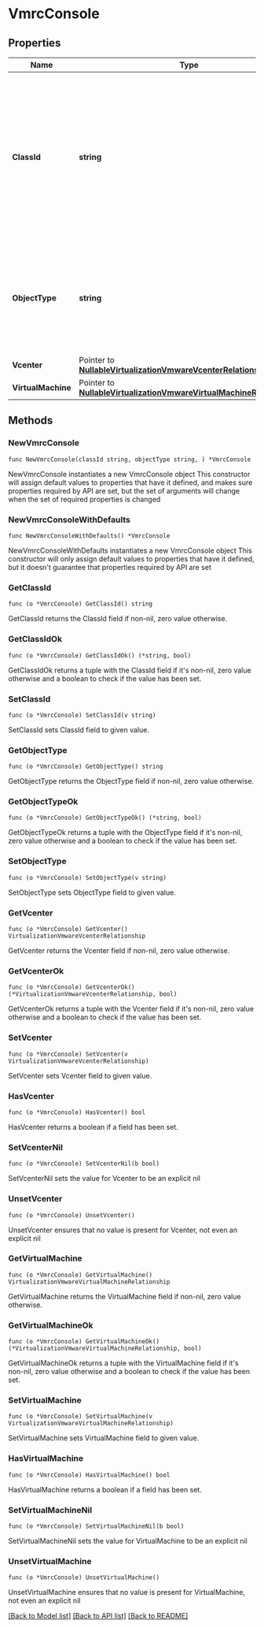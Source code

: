 # VmrcConsole

## Properties

Name | Type | Description | Notes
------------ | ------------- | ------------- | -------------
**ClassId** | **string** | The fully-qualified name of the instantiated, concrete type. This property is used as a discriminator to identify the type of the payload when marshaling and unmarshaling data. | [default to "vmrc.Console"]
**ObjectType** | **string** | The fully-qualified name of the instantiated, concrete type. The value should be the same as the &#39;ClassId&#39; property. | [default to "vmrc.Console"]
**Vcenter** | Pointer to [**NullableVirtualizationVmwareVcenterRelationship**](VirtualizationVmwareVcenterRelationship.md) |  | [optional] 
**VirtualMachine** | Pointer to [**NullableVirtualizationVmwareVirtualMachineRelationship**](VirtualizationVmwareVirtualMachineRelationship.md) |  | [optional] 

## Methods

### NewVmrcConsole

`func NewVmrcConsole(classId string, objectType string, ) *VmrcConsole`

NewVmrcConsole instantiates a new VmrcConsole object
This constructor will assign default values to properties that have it defined,
and makes sure properties required by API are set, but the set of arguments
will change when the set of required properties is changed

### NewVmrcConsoleWithDefaults

`func NewVmrcConsoleWithDefaults() *VmrcConsole`

NewVmrcConsoleWithDefaults instantiates a new VmrcConsole object
This constructor will only assign default values to properties that have it defined,
but it doesn't guarantee that properties required by API are set

### GetClassId

`func (o *VmrcConsole) GetClassId() string`

GetClassId returns the ClassId field if non-nil, zero value otherwise.

### GetClassIdOk

`func (o *VmrcConsole) GetClassIdOk() (*string, bool)`

GetClassIdOk returns a tuple with the ClassId field if it's non-nil, zero value otherwise
and a boolean to check if the value has been set.

### SetClassId

`func (o *VmrcConsole) SetClassId(v string)`

SetClassId sets ClassId field to given value.


### GetObjectType

`func (o *VmrcConsole) GetObjectType() string`

GetObjectType returns the ObjectType field if non-nil, zero value otherwise.

### GetObjectTypeOk

`func (o *VmrcConsole) GetObjectTypeOk() (*string, bool)`

GetObjectTypeOk returns a tuple with the ObjectType field if it's non-nil, zero value otherwise
and a boolean to check if the value has been set.

### SetObjectType

`func (o *VmrcConsole) SetObjectType(v string)`

SetObjectType sets ObjectType field to given value.


### GetVcenter

`func (o *VmrcConsole) GetVcenter() VirtualizationVmwareVcenterRelationship`

GetVcenter returns the Vcenter field if non-nil, zero value otherwise.

### GetVcenterOk

`func (o *VmrcConsole) GetVcenterOk() (*VirtualizationVmwareVcenterRelationship, bool)`

GetVcenterOk returns a tuple with the Vcenter field if it's non-nil, zero value otherwise
and a boolean to check if the value has been set.

### SetVcenter

`func (o *VmrcConsole) SetVcenter(v VirtualizationVmwareVcenterRelationship)`

SetVcenter sets Vcenter field to given value.

### HasVcenter

`func (o *VmrcConsole) HasVcenter() bool`

HasVcenter returns a boolean if a field has been set.

### SetVcenterNil

`func (o *VmrcConsole) SetVcenterNil(b bool)`

 SetVcenterNil sets the value for Vcenter to be an explicit nil

### UnsetVcenter
`func (o *VmrcConsole) UnsetVcenter()`

UnsetVcenter ensures that no value is present for Vcenter, not even an explicit nil
### GetVirtualMachine

`func (o *VmrcConsole) GetVirtualMachine() VirtualizationVmwareVirtualMachineRelationship`

GetVirtualMachine returns the VirtualMachine field if non-nil, zero value otherwise.

### GetVirtualMachineOk

`func (o *VmrcConsole) GetVirtualMachineOk() (*VirtualizationVmwareVirtualMachineRelationship, bool)`

GetVirtualMachineOk returns a tuple with the VirtualMachine field if it's non-nil, zero value otherwise
and a boolean to check if the value has been set.

### SetVirtualMachine

`func (o *VmrcConsole) SetVirtualMachine(v VirtualizationVmwareVirtualMachineRelationship)`

SetVirtualMachine sets VirtualMachine field to given value.

### HasVirtualMachine

`func (o *VmrcConsole) HasVirtualMachine() bool`

HasVirtualMachine returns a boolean if a field has been set.

### SetVirtualMachineNil

`func (o *VmrcConsole) SetVirtualMachineNil(b bool)`

 SetVirtualMachineNil sets the value for VirtualMachine to be an explicit nil

### UnsetVirtualMachine
`func (o *VmrcConsole) UnsetVirtualMachine()`

UnsetVirtualMachine ensures that no value is present for VirtualMachine, not even an explicit nil

[[Back to Model list]](../README.md#documentation-for-models) [[Back to API list]](../README.md#documentation-for-api-endpoints) [[Back to README]](../README.md)


